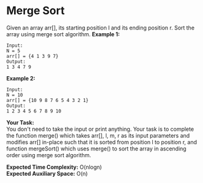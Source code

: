 # Merge Sort
Given an array arr[], its starting position l and its ending position r. Sort the array using merge sort algorithm.
**Example 1:**
```
Input:
N = 5
arr[] = {4 1 3 9 7}
Output:
1 3 4 7 9
```
**Example 2:**
```
Input:
N = 10
arr[] = {10 9 8 7 6 5 4 3 2 1}
Output:
1 2 3 4 5 6 7 8 9 10
```
**Your Task:**<br>
You don't need to take the input or print anything. Your task is to complete the function merge() which takes arr[], l, m, r as its input parameters and modifies arr[] in-place such that it is sorted from position l to position r, and function mergeSort() which uses merge() to sort the array in ascending order using merge sort algorithm.

**Expected Time Complexity:** O(nlogn)<br> 
**Expected Auxiliary Space:** O(n)
